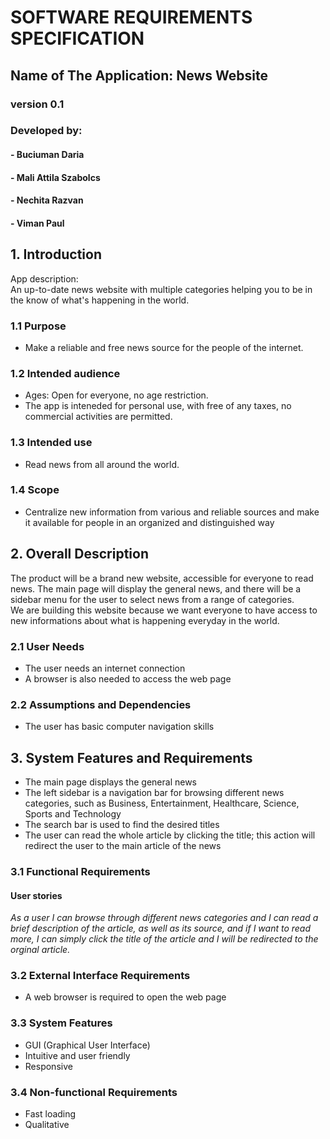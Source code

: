 # SOFTWARE REQUIREMENTS SPECIFICATION

## Name of The Application: **News Website**

### version 0.1

### Developed by:

#### - Buciuman Daria

#### - Mali Attila Szabolcs

#### - Nechita Razvan

#### - Viman Paul

## 1. Introduction

App description:  
 An up-to-date news website with multiple categories helping you to be in the know of what's happening in the world.

### 1.1 Purpose

- Make a reliable and free news source for the people of the internet.

### 1.2 Intended audience

- Ages: Open for everyone, no age restriction.
- The app is inteneded for personal use, with free of any taxes, no commercial activities are permitted.

### 1.3 Intended use

- Read news from all around the world.

### 1.4 Scope

- Centralize new information from various and reliable sources and make it available for people in an organized and distinguished way

## 2. Overall Description

The product will be a brand new website, accessible for everyone to read news. The main page will display the general news, and there will be a sidebar menu for the user to select news from a range of categories.  
We are building this website because we want everyone to have access to new informations about what is happening everyday in the world.

### 2.1 User Needs

- The user needs an internet connection
- A browser is also needed to access the web page

### 2.2 Assumptions and Dependencies

- The user has basic computer navigation skills

## 3. System Features and Requirements

- The main page displays the general news
- The left sidebar is a navigation bar for browsing different news categories, such as Business, Entertainment, Healthcare, Science, Sports and Technology
- The search bar is used to find the desired titles
- The user can read the whole article by clicking the title; this action will redirect the user to the main article of the news

### 3.1 Functional Requirements

#### User stories

_As a user I can browse through different news categories and I can read a brief description of the article, as well as its source, and if I want to read more, I can simply click the title of the article and I will be redirected to the orginal article._

### 3.2 External Interface Requirements

- A web browser is required to open the web page

### 3.3 System Features

- GUI (Graphical User Interface)
- Intuitive and user friendly
- Responsive

### 3.4 Non-functional Requirements

- Fast loading
- Qualitative
